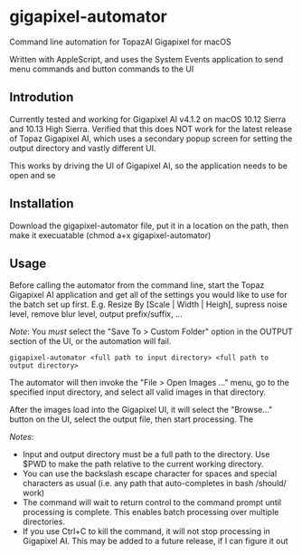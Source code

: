 # gigapixel-automator
Command line automation for TopazAI Gigapixel for macOS

Written with AppleScript, and uses the System Events application to send menu commands and button commands to the UI

## Introdution
Currently tested and working for Gigapixel AI v4.1.2 on macOS 10.12 Sierra and 10.13 High Sierra. Verified that this does NOT work for the latest release of Topaz Gigapixel AI, which uses a secondary popup screen for setting the output directory and vastly different UI.

This works by driving the UI of Gigapixel AI, so the application needs to be open and se

## Installation
Download the gigapixel-automator file, put it in a location on the path, then make it execuatable (chmod a+x gigapixel-automator)

## Usage
Before calling the automator from the command line, start the Topaz Gigapixel AI application and get all of the settings you would like to use for the batch set up first. E.g. Resize By [Scale | Width | Heigh], supress noise level, remove blur level, output prefix/suffix, ...

*Note*: You *must* select the "Save To > Custom Folder" option in the OUTPUT section of the UI, or the automation will fail.

`gigapixel-automator <full path to input directory> <full path to output directory>`

The automator will then invoke the "File > Open Images ..." menu, go to the specified input directory, and select all valid images in that directory.

After the images load into the Gigapixel UI, it will select the "Browse..." button on the UI, select the output file, then start processing. The 

*Notes*:
* Input and output directory must be a full path to the directory. Use $PWD to make the path relative to the current working directory.
* You can use the backslash escape character for spaces and special characters as usual (i.e. any path that auto-completes in bash /should/ work)
* The command will wait to return control to the command prompt until processing is complete. This enables batch processing over multiple directories.
* If you use Ctrl+C to kill the command, it will not stop processing in Gigapixel AI. This may be added to a future release, if I can figure it out

